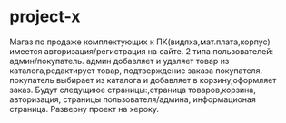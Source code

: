 # project-x
Магаз по продаже комплектующих к ПК(видяха,мат.плата,корпус)
имеется авторизация/регистрация на сайте.
2 типа пользователей: админ/покупатель.
админ добавляет и удаляет товар из каталога,редактирует товар, подтверждение заказа покупателя.
покупатель выбирает из каталога и добавляет в корзину,оформляет заказ.
Будут следущиюе страницы:,страница товаров,корзина, авторизация, страницы пользователя/админа, информационая страница.
Разверну проект на хероку.
